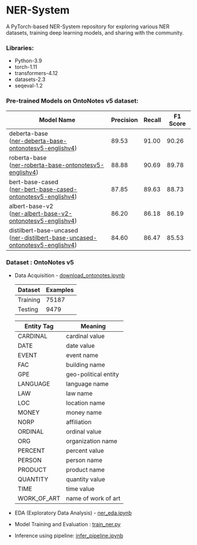 # NER-System

A PyTorch-based NER-System repository for exploring various NER datasets, training deep learning models, and sharing with the community.

### Libraries:
- Python-3.9
- torch-1.11
- transformers-4.12
- datasets-2.3
- seqeval-1.2

### Pre-trained Models on OntoNotes v5 dataset:
| Model Name | Precision | Recall | F1 Score |
| --- | --- | --- | --- |
| deberta-base <br> ([ner-deberta-base-ontonotesv5-englishv4](https://huggingface.co/djagatiya/ner-deberta-base-ontonotesv5-englishv4)) | 89.53 | 91.00 | 90.26 |
| roberta-base <br> ([ner-roberta-base-ontonotesv5-englishv4](https://huggingface.co/djagatiya/ner-roberta-base-ontonotesv5-englishv4)) | 88.88 | 90.69 | 89.78 |
| bert-base-cased <br> ([ner-bert-base-cased-ontonotesv5-englishv4](https://huggingface.co/djagatiya/ner-bert-base-cased-ontonotesv5-englishv4)) | 87.85 | 89.63 | 88.73 |
| albert-base-v2 <br> ([ner-albert-base-v2-ontonotesv5-englishv4](https://huggingface.co/djagatiya/ner-albert-base-v2-ontonotesv5-englishv4)) | 86.20 | 86.18 | 86.19 |
| distilbert-base-uncased <br> ([ner-distilbert-base-uncased-ontonotesv5-englishv4](https://huggingface.co/djagatiya/ner-distilbert-base-uncased-ontonotesv5-englishv4)) | 84.60 | 86.47 | 85.53 |

### Dataset : OntoNotes v5

- Data Acquisition - [download_ontonotes.ipynb](download_ontonotes.ipynb)

    | Dataset | Examples |
    | --- | --- | 
    | Training | 75187 | 
    | Testing | 9479 |  

    | **Entity Tag**                        | **Meaning** |
    |---------------------------------|-----------|
    | CARDINAL    | cardinal value | 
    | DATE         | date value | 
    | EVENT         | event name | 
    | FAC         | building name | 
    | GPE         | geo-political entity | 
    | LANGUAGE         | language name | 
    | LAW         | law name | 
    | LOC         | location name | 
    | MONEY         | money name | 
    | NORP         | affiliation | 
    | ORDINAL         | ordinal value | 
    | ORG         | organization name | 
    | PERCENT         | percent value | 
    | PERSON         | person name | 
    | PRODUCT         | product name | 
    | QUANTITY         | quantity value | 
    | TIME         | time value | 
    | WORK_OF_ART         | name of work of art | 

- EDA (Exploratory Data Analysis) - [ner_eda.ipynb](ner_eda.ipynb)
- Model Training and Evaluation : [train_ner.py](train_ner.py)
- Inference using pipeline: [infer_pipeline.ipynb](infer_pipeline.ipynb)
